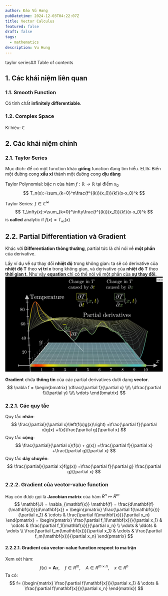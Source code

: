 ```yaml
---
author: Đào Vũ Hưng
pubDatetime: 2024-12-03T04:22:07Z
title: Vector Calculus
featured: false
draft: false
tags:
  - mathematics
description: Vu Hung
---
```

taylor series## Table of contents
## 1.  Các khái niệm liên quan
### 1.1. Smooth Function
Có tính chất **infinitely differentiable**. 
### 1.2. Complex Space
Kí hiệu: $\mathbb{C}$ 
## 2. Các khái niệm chính
### 2.1. Taylor Series
Mục đích: để có một function khác **giống** function đang tìm hiểu. 
ELI5: Biến một đường cong **xấu xí** thành một đường cong **dịu dàng**

Taylor Polynomial: bậc n của hàm $f:\mathbb{R} \to \mathbb{R}$ tại điểm $x_{0}$
$$
T_n(x):=\sum_{k=0}^n\frac{f^{(k)}(x_0)}{k!}(x-x_0)^k
$$

Taylor Series: $f \in \mathbb{C}^{\infty}$
$$
T_\infty(x):=\sum_{k=0}^\infty\frac{f^{(k)}(x_0)}{k!}(x-x_0)^k
$$
is **called** analytic if $f(x)=T_{\infty}(x)$
## 2.2. Partial Differentiation và Gradient
Khác với **Differentiation thông thường**, partial tức là chỉ nói về **một phần** của derivative. 

Lấy ví dụ về sự thay đổi **nhiệt độ** trong không gian: ta sẽ có derivative của **nhiệt độ T** theo **vị trí x** trong không gian, và derivative của **nhiệt độ T** theo **thời gian t**. Như vậy **equation** chỉ có thể nói về một phần của **sự thay đổi**. 
![images](../../assets/images/2024-12-10_22-17-27.png)

**Gradient** chứa **thông tin** của các partial derivatives dưới dạng **vector**.
$$
\nabla f = 
\begin{bmatrix}
\dfrac{\partial f}{\partial x} \\\\
\dfrac{\partial f}{\partial y} \\\\
\vdots
\end{bmatrix}
$$
### 2.2.1. Các quy tắc
Quy tắc **nhân**: 
$$
\frac{\partial}{\partial x}\left(f(x)g(x)\right)
=\frac{\partial f}{\partial x}g(x)
+f(x)\frac{\partial g}{\partial x}
$$
Quy tắc **cộng**:
$$
\frac{\partial}{\partial x}(f(x) + g(x))
=\frac{\partial f}{\partial x}
+\frac{\partial g}{\partial x}
$$
Quy tắc **dây chuyền**:
$$
\frac{\partial}{\partial x}f(g(x))
=\frac{\partial f}{\partial g}
\frac{\partial g}{\partial x}
$$
### 2.2.2. Gradient của vector-value function
Hay còn được gọi là **Jacobian matrix** của hàm $R^n \mapsto R^m$
$$
\mathbf{J} = \nabla_{\mathbf{x}} \mathbf{f} 
= \frac{d\mathbf{f}(\mathbf{x})}{d\mathbf{x}} 
= \begin{pmatrix} \frac{\partial f(\mathbf{x})}{\partial x_1} & \cdots & \frac{\partial f(\mathbf{x})}{\partial x_n} \end{pmatrix} 
= \begin{pmatrix} \frac{\partial f_1(\mathbf{x})}{\partial x_1} & \cdots & \frac{\partial f_1(\mathbf{x})}{\partial x_n} \\ \vdots & \ddots & \vdots \\ \frac{\partial f_m(\mathbf{x})}{\partial x_1} & \cdots & \frac{\partial f_m(\mathbf{x})}{\partial x_n} \end{pmatrix} 
$$
#### 2.2.2.1. Gradient của vector-value function respect to ma trận 
Xem xét hàm:
$$
f(x)
=\mathbf{A}x,
\quad f \in R^m, \quad A\in R^{m\times n},\quad x\in R^{n}
$$
Ta có:
$$
f=
(\begin{matrix}
\frac{\partial f(\mathbf{x})}{\partial x_1} & \cdots & \frac{\partial f(\mathbf{x})}{\partial x_n} 
\end{matrix})
$$